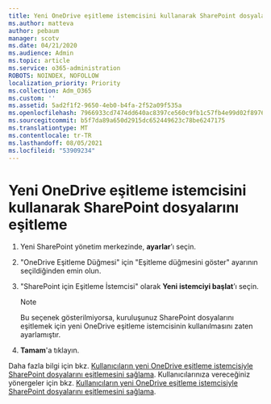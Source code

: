 ```yaml
---
title: Yeni OneDrive eşitleme istemcisini kullanarak SharePoint dosyalarını eşitleme
ms.author: matteva
author: pebaum
manager: scotv
ms.date: 04/21/2020
ms.audience: Admin
ms.topic: article
ms.service: o365-administration
ROBOTS: NOINDEX, NOFOLLOW
localization_priority: Priority
ms.collection: Adm_O365
ms.custom: ''
ms.assetid: 5ad2f1f2-9650-4eb0-b4fa-2f52a09f535a
ms.openlocfilehash: 7966933cd7474dd640ac8397ce560c9fb1c57fb4e99d02f8976d5dcfe7cf5a82
ms.sourcegitcommit: b5f7da89a650d2915dc652449623c78be6247175
ms.translationtype: MT
ms.contentlocale: tr-TR
ms.lasthandoff: 08/05/2021
ms.locfileid: "53909234"
---
```

# <a name="sync-sharepoint-files-with-the-new-onedrive-sync-client"></a>Yeni OneDrive eşitleme istemcisini kullanarak SharePoint dosyalarını eşitleme

1. Yeni SharePoint yönetim merkezinde, **ayarlar**’ı seçin.
    
2. "OneDrive Eşitleme Düğmesi" için "Eşitleme düğmesini göster" ayarının seçildiğinden emin olun.
    
3. "SharePoint için Eşitleme İstemcisi" olarak **Yeni istemciyi başlat**’ı seçin.
    
    > [!NOTE]
    > Bu seçenek gösterilmiyorsa, kuruluşunuz SharePoint dosyalarını eşitlemek için yeni OneDrive eşitleme istemcisinin kullanılmasını zaten ayarlamıştır. 
  
4. **Tamam**'a tıklayın.
    
Daha fazla bilgi için bkz. [Kullanıcıların yeni OneDrive eşitleme istemcisiyle SharePoint dosyalarını eşitlemesini sağlama](https://go.microsoft.com/fwlink/?linkid=866433). Kullanıcılarınıza vereceğiniz yönergeler için bkz. [Kullanıcıların yeni OneDrive eşitleme istemcisiyle SharePoint dosyalarını eşitlemesini sağlama](https://go.microsoft.com/fwlink/?linkid=866427).
  


